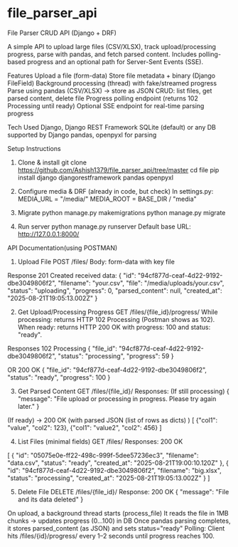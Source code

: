 # file_parser_api
File Parser CRUD API (Django + DRF)

A simple API to upload large files (CSV/XLSX), track upload/processing progress, parse with pandas, and fetch parsed content. Includes polling-based progress and an optional path for Server-Sent Events (SSE).

Features
Upload a file (form-data)
Store file metadata + binary (Django FileField)
Background processing (thread) with fake/streamed progress
Parse using pandas (CSV/XLSX) → store as JSON
CRUD: list files, get parsed content, delete file
Progress polling endpoint (returns 102 Processing until ready)
Optional SSE endpoint for real-time parsing progress


Tech Used
Django, Django REST Framework
SQLite (default) or any DB supported by Django
pandas, openpyxl for parsing




Setup Instructions
1) Clone & install
git clone https://github.com/Ashish1379/file_parser_api/tree/master
cd file
pip install django djangorestframework pandas openpyxl





2) Configure media & DRF (already in code, but check)
In settings.py:
MEDIA_URL = "/media/"
MEDIA_ROOT = BASE_DIR / "media"

3) Migrate
python manage.py makemigrations
python manage.py migrate

4) Run server
python manage.py runserver
Default base URL: http://127.0.0.1:8000/



API Documentation(using POSTMAN)
1) Upload File
POST /files/
Body: form-data with key file

Response
201 Created
received data: 
{
  "id": "94cf877d-ceaf-4d22-9192-dbe3049806f2",
  "filename": "your.csv",
  "file": "/media/uploads/your.csv",
  "status": "uploading",
  "progress": 0,
  "parsed_content": null,
  "created_at": "2025-08-21T19:05:13.002Z"
}

2) Get Upload/Processing Progress
GET /files/{file_id}/progress/
While processing: returns HTTP 102 Processing (Postman shows as 102).
When ready: returns HTTP 200 OK with progress: 100 and status: "ready".

Responses
102 Processing
{
  "file_id": "94cf877d-ceaf-4d22-9192-dbe3049806f2",
  "status": "processing",
  "progress": 59
}

OR
200 OK
{
  "file_id": "94cf877d-ceaf-4d22-9192-dbe3049806f2",
  "status": "ready",
  "progress": 100
}


3) Get Parsed Content
GET /files/{file_id}/
Responses:
(If still processing) 
{ "message": "File upload or processing in progress. Please try again later." }


(If ready) → 200 OK (with parsed JSON (list of rows as dicts) )
[
  {"col1": "value", "col2": 123},
  {"col1": "value2", "col2": 456}
]


4) List Files (minimal fields)
GET /files/
Responses:
200 OK 

[
  {
    "id": "05075e0e-ff22-498c-999f-5dee57236ec3",
    "filename": "data.csv",
    "status": "ready",
    "created_at": "2025-08-21T19:00:10.120Z"
  },
  {
    "id": "94cf877d-ceaf-4d22-9192-dbe3049806f2",
    "filename": "big.xlsx",
    "status": "processing",
    "created_at": "2025-08-21T19:05:13.002Z"
  }
]

5) Delete File
DELETE /files/{file_id}/
Response:
200 OK
{ "message": "File and its data deleted" }


On upload, a background thread starts (process_file)
It reads the file in 1MB chunks → updates progress (0…100) in DB
Once pandas parsing completes, it stores parsed_content (as JSON) and sets status="ready"
Polling: Client hits /files/{id}/progress/ every 1–2 seconds until progress reaches 100.
